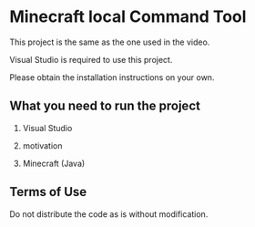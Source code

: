 # Minecraft local Command Tool

This project is the same as the one used in the video.

Visual Studio is required to use this project.

Please obtain the installation instructions on your own.

## What you need to run the project

1. Visual Studio

2. motivation

3. Minecraft (Java)

## Terms of Use

Do not distribute the code as is without modification.
